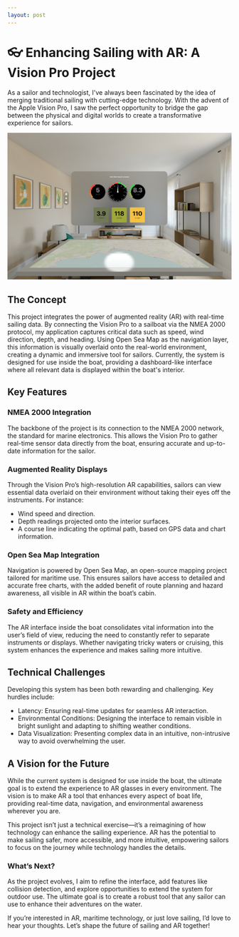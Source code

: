 ```yaml
---
layout: post
---
```


# 👓 Enhancing Sailing with AR: A Vision Pro Project

As a sailor and technologist, I've always been fascinated by the idea of merging traditional sailing with cutting-edge technology. With the advent of the Apple Vision Pro, I saw the perfect opportunity to bridge the gap between the physical and digital worlds to create a transformative experience for sailors.

![NMEA visualisation](/images/nmea-01.png)

## The Concept

This project integrates the power of augmented reality (AR) with real-time sailing data. By connecting the Vision Pro to a sailboat via the NMEA 2000 protocol, my application captures critical data such as speed, wind direction, depth, and heading. Using Open Sea Map as the navigation layer, this information is visually overlaid onto the real-world environment, creating a dynamic and immersive tool for sailors. Currently, the system is designed for use inside the boat, providing a dashboard-like interface where all relevant data is displayed within the boat's interior.

## Key Features

### NMEA 2000 Integration

The backbone of the project is its connection to the NMEA 2000 network, the standard for marine electronics. This allows the Vision Pro to gather real-time sensor data directly from the boat, ensuring accurate and up-to-date information for the sailor.

### Augmented Reality Displays

Through the Vision Pro’s high-resolution AR capabilities, sailors can view essential data overlaid on their environment without taking their eyes off the instruments. For instance:

- Wind speed and direction.
- Depth readings projected onto the interior surfaces.
- A course line indicating the optimal path, based on GPS data and chart information.

### Open Sea Map Integration

Navigation is powered by Open Sea Map, an open-source mapping project tailored for maritime use. This ensures sailors have access to detailed and accurate free charts, with the added benefit of route planning and hazard awareness, all visible in AR within the boat’s cabin.

### Safety and Efficiency

The AR interface inside the boat consolidates vital information into the user’s field of view, reducing the need to constantly refer to separate instruments or displays. Whether navigating tricky waters or cruising, this system enhances the experience and makes sailing more intuitive.

## Technical Challenges

Developing this system has been both rewarding and challenging. Key hurdles include:

- Latency: Ensuring real-time updates for seamless AR interaction.
- Environmental Conditions: Designing the interface to remain visible in bright sunlight and adapting to shifting weather conditions.
- Data Visualization: Presenting complex data in an intuitive, non-intrusive way to avoid overwhelming the user.

## A Vision for the Future

While the current system is designed for use inside the boat, the ultimate goal is to extend the experience to AR glasses in every environment. The vision is to make AR a tool that enhances every aspect of boat life, providing real-time data, navigation, and environmental awareness wherever you are.

This project isn’t just a technical exercise—it’s a reimagining of how technology can enhance the sailing experience. AR has the potential to make sailing safer, more accessible, and more intuitive, empowering sailors to focus on the journey while technology handles the details.

### What’s Next?

As the project evolves, I aim to refine the interface, add features like collision detection, and explore opportunities to extend the system for outdoor use. The ultimate goal is to create a robust tool that any sailor can use to enhance their adventures on the water.

If you’re interested in AR, maritime technology, or just love sailing, I’d love to hear your thoughts. Let’s shape the future of sailing and AR together!

